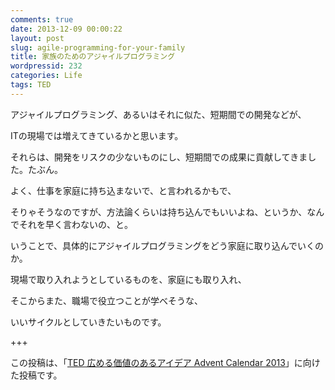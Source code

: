 ```yaml
---
comments: true
date: 2013-12-09 00:00:22
layout: post
slug: agile-programming-for-your-family
title: 家族のためのアジャイルプログラミング
wordpressid: 232
categories: Life
tags: TED
---
```


アジャイルプログラミング、あるいはそれに似た、短期間での開発などが、

ITの現場では増えてきているかと思います。

それらは、開発をリスクの少ないものにし、短期間での成果に貢献してきました。たぶん。


よく、仕事を家庭に持ち込まないで、と言われるかもで、

そりゃそうなのですが、方法論くらいは持ち込んでもいいよね、というか、なんでそれを早く言わないの、と。

いうことで、具体的にアジャイルプログラミングをどう家庭に取り込んでいくのか。

<!-- more -->



現場で取り入れようとしているものを、家庭にも取り入れ、

そこからまた、職場で役立つことが学べそうな、

いいサイクルとしていきたいものです。

+++

この投稿は、「[TED 広める価値のあるアイデア Advent Calendar 2013](http://www.adventar.org/calendars/158)」に向けた投稿です。
